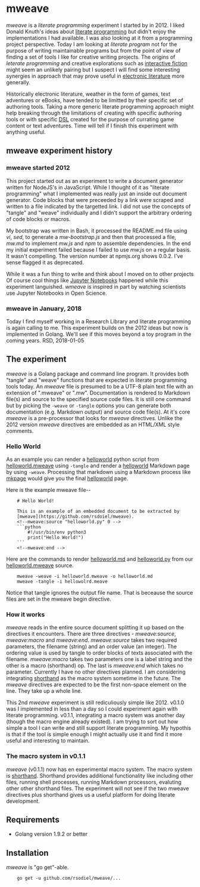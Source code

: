 
# mweave

_mweave_ is a *literate programming* experiment I started by in 2012. I liked
Donald Knuth's ideas about [literate programming](https://en.wikipedia.org/wiki/Literate_programming)
but didn't enjoy the implementations I had available. I was also looking at it from
a programming project perspective.  Today I am looking at *literate program* not
for the purpose of writing maintainable programs but from the point of view of
finding a set of tools I like for creative writing projects. The origins of
*leterate programming* and creative explorations such as 
[interactive fiction](https://en.wikipedia.org/wiki/Interactive_fiction) might
seem an unlikely pairing but I suspect I will find some interesting synergies
in approach that may prove useful in 
[electronic literature](https://en.wikipedia.org/wiki/Electronic_literature) more
generally.

Historically electronic literature, weather in the form of games, text adventures
or eBooks, have tended to be limitted by their specific set of authoring tools.
Taking a more generic literate programming approach might help breaking through the
limitations of creating with specific authoring tools or with specific 
[DSL](https://en.wikipedia.org/wiki/Domain-specific_language)
created for the purpose of currating game content or text adventures. Time will tell
if I finish this experiment with anything useful.


## mweave experiment history

### mweave started 2012

This project started out as an experiment to write a document generator written
for NodeJS's in JavaScript. While I thought of it as "literate programming" what
I implemented was really just an inside out document generator.  Code blocks that were
preceeded by a link were scraped and written to a file indicated by the targetted link.
I did not use the concepts of "tangle" and "weave" individually and I didn't
support the arbitrary ordering of code blocks or macros.

My bootstrap was written in Bash, it processed the README.md file using _vi_, _sed_, 
to generate a *mw-bootstrap.js* and then that processed a file, _mw.md_ to implement 
_mw.js_ and _npm_ to assemble dependencies.  In the end my initial experiment failed because 
I failed to use _mw.js_ on a regular basis.  It wasn't compelling.  The version number 
at npmjs.org shows 0.0.2. I've sense flagged it as deprecated.

While it was a fun thing to write and think about I moved on to other projects
Of course cool things like [Jupyter Notebooks](https://jupyter.org/) 
happened while this experiment languished. _wmeave_ is inspired in part by watching
scientists use Jupyter Notebooks in Open Science.


### mweave in January, 2018

Today I find myself working in a Research Library and literate programming is again
calling to me.  This experiment builds on the 2012 ideas but now is implemented in Golang.
We'll see if this moves beyond a toy program in the coming years. RSD, 2018-01-05

## The experiment

_mweave_ is a Golang package and command line program. It provides both "tangle" and
"weave" functions that are expected in literate programming tools today. An _mweave_
file is presumed to be a UTF-8 plain text file with an extension of ".mweave" or ".mw".
Documentation is rendered to Markdown file(s) and source to the specified source code files.
It is still one command but by picking the `-weave` or `-tangle` options you can generate
both documentation (e.g. Markdown output) and source code file(s).
At it's core _mweave_ is a pre-processor that looks for _mweave_ directives. Unlike the 2012
version _mweave_ directives are embedded as an HTML/XML style comments.

### Hello World

As an example you can render a [helloworld](demos/helloworld.py) python script from [helloworld.mweave](demos/helloworld.mweave) using `-tangle` and render a [helloworld](demos/helloworld.md) Markdown page by using
`-weave`. Processing that markdown using a Markdown process like [mkpage](https://caltechlibrary.github.io/mkpage)
would give you the final [helloworld](demos/helloworld.html) page.

Here is the example mweave file--

```
    # Hello World!

    This is an example of an embedded document to be extracted by 
    [mweave](https://github.com/rsdoiel/mweave).
    <!--mweave:source "helloworld.py" 0 -->
    ```python
        #!/usr/bin/env python3
        print("Hello World!")
    ```
    <!--mweave:end -->
```

Here are the commands to render [helloworld.md](demos/helloworld.md) and [helloworld.py](demos/helloworld.py)
from our [helloworld.mweave](demos/helloworld.mweave) source.

```shell
    mweave -weave -i helloworld.mweave -o helloworld.md
    mweave -tangle -i hellowolrd.meave
```

Notice that tangle ignores the output file name. That is beceause the source files are set in the 
mweave begin directive.


### How it works

_mweave_ reads in the entire source document splitting it up based on the directives it encounters.
There are three directives - *mweave:source*, *mweave:macro* and *mweave:end*.  *mweave:source* 
takes two required parameters, the filename (string) and an order value (an integer). The ordering 
value is used by tangle to order blocks of texts associated with the filename. *mweave:macro* 
takes two parameters one is a label string and the other is a macro (shorthand) op. The last is 
*mweave:end* which takes no parameter.  Currently I have no other directives planned. I am 
considering integrating [shorthand](https://github.com/rsdoiel/shorthand) as the macro system 
sometime in the future.  The _mweave_ directives are expected to be the first non-space element 
on the line.  They take up a whole line. 

This 2nd _mweave_ experiment is still rediculiously simple like 2012. v0.1.0 was I implemented 
in less than a day so I could experiment again with literate programming. v0.1.1, integrating
a macro system was another day (though the macro engine already existed). I am trying to sort out how 
simple a tool I can write and still support literate programming. My hypothis is that if the 
tool is simple enough I might actually use it and find it more useful and interesting to maintain.

### The macro system in v0.1.1

_mweave_ (v0.1.1) now has en experimental macro system. The macro system is 
[shorthand](https://rsdoiel.github.io/shorthand). Shorthand provides additional
functionality like including other files, running shell processes, running Markdown
processors, evaluting other other shorthand files. The experiment will not see
if the two mweave directives plus shorthand gives us a useful platform for doing literate
development.


## Requirements

+ Golang version 1.9.2 or better

## Installation

_mweave_ is "go get"-able.

```shell
    go get -u github.com/rsodiel/mweave/...
```


